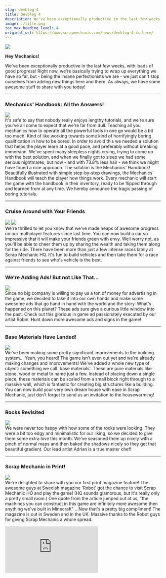```yaml
---
slug: devblog-4
title: Devblog 4
description: We've been exceptionally productive in the last few weeks, with loads of good progress!
image: ./title.png
toc_max_heading_level: 4
original_url: https://www.scrapmechanic.com/news/devblog-4-is-here/
---
```


![](./title.png)

<!--truncate-->

**Hey Mechanics!**

We've been exceptionally productive in the last few weeks, with loads of good
progress! Right now, we're basically trying to wrap up everything we have so
far, but - being the insane perfectionists we are - we just can't stop ourselves
from adding new things here and there. As always, we have some awesome stuff to
share with you today!

---

### Mechanics' Handbook: All the Answers!

![](./handbook-mockup-04.jpg) <br/> It's safe to say that nobody really enjoys
lengthy tutorials, and we're sure you've all come to expect that we're far from
dull. Teaching all you mechanics how to operate all the powerful tools in one go
would be a bit too much. Kind of like working towards some kind of horrifyingly
boring qualification in how to be bored. In order to avoid this we needed a
solution that helps the player learn at a good pace, and preferably without
breaking immersion. We've spent many sleepless nights crying, trying to come up
with the best solution, and when we finally got to sleep we had some serious
nightmares, but now - and with 73.8% less hair - we think we might have found a
nice approach. The solution is the Mechanics' Handbook! Beautifully illustrated
with simple step-by-step drawings, the Mechanics' Handbook will teach the player
how things work. Every mechanic will start the game with the handbook in their
inventory, ready to be flipped through and learned from at any time. We hereby
announce the tragic passing of boring tutorials.

---

### Cruise Around with Your Friends

![](./multiplayer.png) ![](./multiplayer-mix.png) <br/> We're thrilled to let
you know that we've made heaps of awesome progress on our multiplayer features
since last time. You can now build a car so impressive that it will make your
friends green with envy. Well worry not, as you'll be able to cheer them up by
sharing the wealth and taking them along for the ride. There have been more than
just a few intense races lately at Scrap Mechanic HQ. It's fun to build vehicles
and then take them for a race against friends to see who's vehicle is the best.

---

### We're Adding Ads! But not Like That...

![](./billboard-concept-4.jpg) <br/> Since no big company is willing to pay us a
ton of money for advertising in the game, we decided to take it into our own
hands and make some awesome ads that go hand in hand with the world and the
story. What's happened on this planet? These ads sure give a curious little
window into the past. Check out this glorious in game ad passionately executed
by our artist Robin. Hunt down more awesome ads and signs in the game!

---

### Base Materials Have Landed!

![](./grundmaterial.png) <br/> We've been making some pretty significant
improvements to the building system... Yeah, you heard! The game isn't even out
yet and we're already making changes and improvements! We've added a whole new
type of object: something we call 'base materials'. These are pure materials
like stone, wood or metal to name just a few. Instead of placing down a single
piece, these materials can be scaled from a small block right through to a
massive wall, which is fantastic for creating big structures like a building.
You can now build your very own dream house with ease in Scrap Mechanic, just
don't forget to send us an invitation to the housewarming!

---

### Rocks Revisited

![](./stones.png) <br/> We were never too happy with how some of the rocks were
looking. They were a bit too edgy and minimalistic for our liking, so we decided
to give them some extra love this month. We've seasoned them up nicely with a
pinch of normal maps and then baked the shadows nicely so they get that
beautiful gradient. Our lead artist Adrian is a true master chef!

---

### Scrap Mechanic in Print!

![](./robot-print.jpeg) <br/> We're delighted to share with you our first print
magazine feature! The awesome guys at Swedish magazine 'Robot' got the chance to
visit Scrap Mechanic HQ and play the game! (HQ sounds glamorous, but it's really
only a pretty small room.) One quote from the article jumped out at us, "the
machines you can construct in this game are infinitely more awesome then
anything we've built in Minecraft" ...Now that's a pretty big compliment! The
magazine is out in Sweden and in the UK. Massive thanks to the Robot guys for
giving Scrap Mechanic a whole spread.

<iframe
    title="Introducing the Thruster"
    src="https://www.youtube.com/embed/GUBjeBUnwPI"
    frameBorder="0"
    allow="accelerometer; autoplay; clipboard-write; encrypted-media; gyroscope; picture-in-picture"
    allowFullScreen
    style={{ aspectRatio: '16/9', width: '100%' }}
/>

### Introducing the Thruster!

If you follow us on Facebook or Twitter you might already have seen our latest
video introducing the Thruster. If not, check it out!
